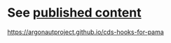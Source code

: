 # See [published content](https://argonautproject.github.io/cds-hooks-for-pama)
https://argonautproject.github.io/cds-hooks-for-pama
